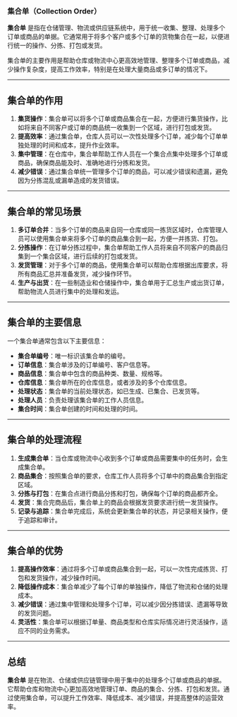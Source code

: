 ### **集合单（Collection Order）**

**集合单** 是指在仓储管理、物流或供应链系统中，用于统一收集、整理、处理多个订单或商品的单据。它通常用于将多个客户或多个订单的货物集合在一起，以便进行统一的操作、分拣、打包或发货。

集合单的主要作用是帮助仓库或物流中心更高效地管理、整理多个订单或商品，减少操作复杂度，提高工作效率，特别是在处理大量商品或多订单的情况下。

---

## **集合单的作用**
1. **集货操作**：集合单可以将多个订单或商品集合在一起，方便进行集货操作，比如将来自不同客户或订单的商品统一收集到一个区域，进行打包或发货。
2. **提高效率**：通过集合单，仓库人员可以一次性处理多个订单，减少每个订单单独处理的时间和成本，提升作业效率。
3. **集中管理**：在仓库中，集合单帮助工作人员在一个集合点集中处理多个订单或商品，确保商品能及时、准确地进行分拣和发货。
4. **减少错误**：通过集合单统一管理多个订单的商品，可以减少错误和遗漏，避免因为分拣混乱或漏单造成的发货错误。

---

## **集合单的常见场景**
1. **多订单合并**：当多个订单的商品来自同一仓库或同一拣货区域时，仓库管理人员可以使用集合单来将多个订单的商品集合到一起，方便一并拣货、打包。
2. **分拣操作**：在订单分拣过程中，集合单帮助工作人员将来自不同客户的商品归集到一个集合区域，进行后续的打包或发货。
3. **发货管理**：对于多个订单的商品，使用集合单可以帮助仓库根据出库要求，将所有商品汇总并准备发货，减少操作环节。
4. **生产与出货**：在一些制造业和仓储操作中，集合单用于汇总生产或出货订单，帮助物流人员进行集中的处理和发运。

---

## **集合单的主要信息**
一个集合单通常包含以下主要信息：
- **集合单编号**：唯一标识该集合单的编号。
- **订单信息**：集合单涉及的订单编号、客户信息等。
- **商品信息**：集合单中包含的商品种类、数量、规格等。
- **仓库信息**：集合单所在的仓库信息，或者涉及的多个仓库信息。
- **处理状态**：集合单的当前处理状态，如已生成、已集合、已发货等。
- **处理人员**：负责处理该集合单的工作人员信息。
- **集合时间**：集合单创建的时间和处理的时间。

---

## **集合单的处理流程**
1. **生成集合单**：当仓库或物流中心收到多个订单或商品需要集中的任务时，会生成集合单。
2. **商品集合**：按照集合单的要求，仓库工作人员将多个订单中的商品集合到指定区域。
3. **分拣与打包**：在集合点进行商品分拣和打包，确保每个订单的商品都齐全。
4. **发货**：集合完商品后，集合单上的商品会根据发货要求进行统一发货操作。
5. **记录与追踪**：集合单完成后，系统会更新集合单的状态，并记录相关操作，便于追踪和审计。

---

## **集合单的优势**
1. **提高操作效率**：通过将多个订单或商品集合到一起，可以一次性完成拣货、打包和发货操作，减少操作时间。
2. **降低操作成本**：集合单减少了每个订单的单独操作，降低了物流和仓储的处理成本。
3. **减少错误**：通过集中管理和处理多个订单，可以减少因分拣错误、遗漏等导致的发货问题。
4. **灵活性**：集合单可以根据订单量、商品类型和仓库实际情况进行灵活操作，适应不同的业务需求。

---

## **总结**
**集合单** 是在物流、仓储或供应链管理中用于集中的处理多个订单或商品的单据。它帮助仓库和物流中心更加高效地管理订单、商品的集合、分拣、打包和发货。通过使用集合单，可以提升工作效率、降低成本、减少错误，并提高整体的运营效率。